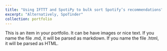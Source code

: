 ```yaml
---
title: "Using IFTTT and SpotiPy to bulk sort Spotify’s recommendations"
excerpt: "Alternatively, SpoTinder"
collection: portfolio
---
```


This is an item in your portfolio. It can be have images or nice text. If you name the file .md, it will be parsed as markdown. If you name the file .html, it will be parsed as HTML. 
